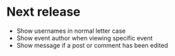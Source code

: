 # Next release
- Show usernames in normal letter case
- Show event author when viewing specific event
- Show message if a post or comment has been edited